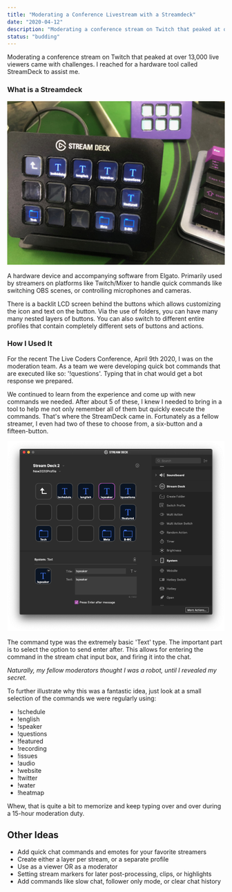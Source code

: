 ```yaml
---
title: "Moderating a Conference Livestream with a Streamdeck"
date: "2020-04-12"
description: "Moderating a conference stream on Twitch that peaked at over 13,000 live viewers came with challenges. I reached for a hardware tool called StreamDeck to assist me."
status: "budding"
---
```


Moderating a conference stream on Twitch that peaked at over 13,000 live viewers came with challenges. I reached for a hardware tool called StreamDeck to assist me.

### What is a Streamdeck

![Image of an Elgato Streamdeck](streamdeck.jpeg)

A hardware device and accompanying software from Elgato. Primarily used by streamers on platforms like Twitch/Mixer to handle quick commands like switching OBS scenes, or controlling microphones and cameras.

There is a backlit LCD screen behind the buttons which allows customizing the icon and text on the button. Via the use of folders, you can have many many nested layers of buttons. You can also switch to different entire profiles that contain completely different sets of buttons and actions.

### How I Used It

For the recent The Live Coders Conference, April 9th 2020, I was on the moderation team. As a team we were developing quick bot commands that are executed like so: '!questions'. Typing that in chat would get a bot response we prepared.

We continued to learn from the experience and come up with new commands we needed. After about 5 of these, I knew I needed to bring in a tool to help me not only remember all of them but quickly execute the commands. That's where the StreamDeck came in. Fortunately as a fellow streamer, I even had two of these to choose from, a six-button and a fifteen-button.

![Screenshot of Elgato Streamdeck config software](config.png)

The command type was the extremely basic 'Text' type. The important part is to select the option to send enter after. This allows for entering the command in the stream chat input box, and firing it into the chat.

_Naturally, my fellow moderators thought I was a robot, until I revealed my secret._

To further illustrate why this was a fantastic idea, just look at a small selection of the commands we were regularly using:

- !schedule
- !english
- !speaker
- !questions
- !featured
- !recording
- !issues
- !audio
- !website
- !twitter
- !water
- !heatmap

Whew, that is quite a bit to memorize and keep typing over and over during a 15-hour moderation duty.

## Other Ideas

- Add quick chat commands and emotes for your favorite streamers
- Create either a layer per stream, or a separate profile
- Use as a viewer OR as a moderator
- Setting stream markers for later post-processing, clips, or highlights
- Add commands like slow chat, follower only mode, or clear chat history
